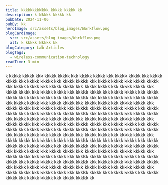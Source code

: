 ```yaml
---
title: kkkkkkkkkkkk kkkkk kkkkk kk
description: k kkkkk kkkkk kk
pubDate: 2024-11-06
pubBy: kk
heroImage: src/assets/blog_images/Workflow.png
blogCardImage:
  src: src/assets/blog_images/Workflow.png
  alt: k kkkkk kkkkk kk
blogCategory: Lab Articles
blogTags:
  - wireless-communication-technology
readTime: 3 min
---
```

k kkkkk kkkkk kkk kkkkk kkkkk kkk kkkkk kkkkk kkk kkkkk kkkkk kkk kkkkk kkkkk kkk kkkkk kkkkk kkk kkkkk kkkkk kkk kkkkk kkkkk kkk kkkkk kkkkk kkk kkkkk kkkkk kkk kkkkk kkkkk kkk kkkkk kkkkk kkk kkkkk kkkkk kkk kkkkk kkkkk kkk kkkkk kkkkk kkk kkkkk kkkkk kkk kkkkk kkkkk kkk kkkkk kkkkk kkk kkkkk kkkkk kkk kkkkk kkkkk kkk kkkkk kkkkk kkk kkkkk kkkkk kkk kkkkk kkkkk kkk kkkkk kkkkk kkk kkkkk kkkkk kkk kkkkk kkkkk kkk kkkkk kkkkk kkk kkkkk kkkkk kkk kkkkk kkkkk kkk kkkkk kkkkk kkk kkkkk kkkkk kkk kkkkk kkkkk kkk kkkkk kkkkk kkk kkkkk kkkkk kkk kkkkk kkkkk kkk kkkkk kkkkk kkk kkkkk kkkkk kkk kkkkk kkkkk kkk kkkkk kkkkk kkk kkkkk kkkkk kkk kkkkk kkkkk kkk kkkkk kkkkk kkk kkkkk kkkkk kkk kkkkk kkkkk kkk kkkkk kkkkk kkk kkkkk kkkkk kkk kkkkk kkkkk kkk kkkkk kkkkk kkk kkkkk kkkkk kkk kkkkk kkkkk kkk kkkkk kkkkk kkk kkkkk kkkkk kkk kkkkk kkkkk kkk kkkkk kkkkk kkk kkkkk kkkkk kkk kkkkk kkkkk kkk kkkkk kkkkk kkk kkkkk kkkkk kkk kkkkk kkkkk kkk kkkkk kkkkk kkk kkkkk kkkkk kkk kkkkk kkkkk kkk kkkkk kkkkk kkk kkkkk kkkkk kkk kkkkk kkkkk kkk kkkkk kkkkk kkk kkkkk kkkkk kkk kkkkk kkkkk kkk kkkkk kkkkk kkk kkkkk kkkkk kkk kkkkk kkkkk kkk kkkkk kkkkk kkk kkkkk kkkkk kkk kkkkk kkkkk kkk kkkkk kkkkk kkk kkkkk kkkkk kkk kkkkk kkkkk kkk kkkkk kkkkk kkk kkkkk kkkkk kkk kkkkk kkkkk kkk kkkkk kkkkk kkk kkkkk kkkkk kkk kkkkk kkkkk kkk kkkkk kkkkk kkk kkkkk kkkkk kk
